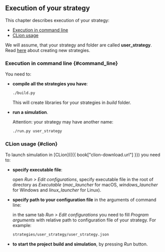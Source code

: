 ## Execution of your strategy

This chapter describes execution of your strategy:

- [Execution in command line](#command_line)
- [CLion usage](#clion)

We will assume, that your strategy and folder are called **user_strategy**.
Read [here](add_strategy.md) about creating new strategies.

### Execution in command line {#command_line}

You need to:

- **compile all the strategies you have**:

  ```bash
  ./build.py
  ```

  This will create libraries for your strategies in *build* folder.

- **run a simulation**.

  Attention: your strategy may have another name:

  ```bash
  ./run.py user_strategy
  ```

### CLion usage {#clion}

To launch simulation in [CLion](({{ book["clion-download.url"] }}) you need to:

- **specify executable file**:

  open *Run > Edit configurations*, specify executable file in the root of directory as *Executable* (*mac_launcher* for macOS, *windows_launcher* for Windows and *linux_launcher* for Linux).

- **specify path to your configuration file** in the arguments of command line:

  in the same tab *Run > Edit configurations* you need to fill *Program arguments* with relative path to configuration file of your strategy.
  For example:

  ```bash
  strategies/user_strategy/user_strategy.json
  ```

- **to start the project build and simulation**, by pressing *Run* button.
